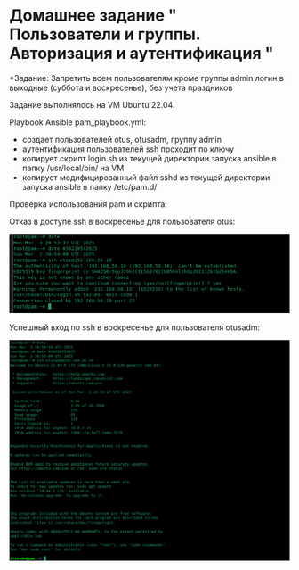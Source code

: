 # Домашнее задание " Пользователи и группы. Авторизация и аутентификация "

*Задание: Запретить всем пользователям кроме группы admin логин в выходные (суббота и воскресенье), без учета праздников

Задание выполнялось на VM Ubuntu 22.04.

Playbook Ansible pam_playbook.yml:

 - создает пользователей otus, otusadm, группу admin
 - аутентификация пользователей ssh проходит по ключу
 - копирует скрипт login.sh из текущей директории запуска ansible в папку /usr/local/bin/  на VM
 - копирует модифицированный файл sshd из текущей директории запуска ansible в папку /etc/pam.d/

Проверка использования pam и скрипта:

Отказ в доступе ssh в воскресенье для пользователя otus:

![Image alt](https://github.com/AlexndrVakulenko/homework16/blob/main/01_%D0%9D%D0%B5%D1%83%D1%81%D0%BF%D0%B5%D1%88%D0%BD%D1%8B%D0%B9_%D0%BB%D0%BE%D0%B3%D0%B8%D0%BD_otus.png)

Успешный вход  по ssh в воскресенье для пользователя otusadm:

![Image alt](https://github.com/AlexndrVakulenko/homework16/blob/main/02_%D0%A3%D1%81%D0%BF%D0%B5%D1%88%D0%BD%D1%8B%D0%B9_%D0%BB%D0%BE%D0%B3%D0%B8%D0%BD_otusadm.png)
